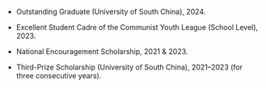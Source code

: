 <!--
 * @Descripttion: 
 * @Author: Yujia Chen
 * @version: 
 * @Date: 2025-09-14 10:44:13
 * @LastEditors: Yujia Chen
 * @LastEditTime: 2025-09-14 11:37:52
 * @FilePath: \doubletwo123.github.io\contents\awards.md
-->

- Outstanding Graduate (University of South China), 2024. 

- Excellent Student Cadre of the Communist Youth League (School Level), 2023.  

- National Encouragement Scholarship, 2021 & 2023.  

- Third-Prize Scholarship (University of South China), 2021–2023 (for three consecutive years).
